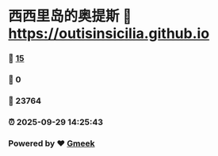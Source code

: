 # 西西里岛的奥提斯 :link: https://outisinsicilia.github.io 
### :page_facing_up: [15](https://outisinsicilia.github.io/tag.html) 
### :speech_balloon: 0 
### :hibiscus: 23764 
### :alarm_clock: 2025-09-29 14:25:43 
### Powered by :heart: [Gmeek](https://github.com/Meekdai/Gmeek)
